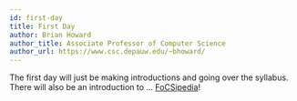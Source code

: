 ```yaml
---
id: first-day
title: First Day
author: Brian Howard
author_title: Associate Professor of Computer Science
author_url: https://www.csc.depauw.edu/~bhoward/
---
```


The first day will just be making introductions and going over the syllabus. There will also be an introduction to ... <!--truncate--> [FoCSipedia](https://bhoward.github.io/focsipedia/)!
